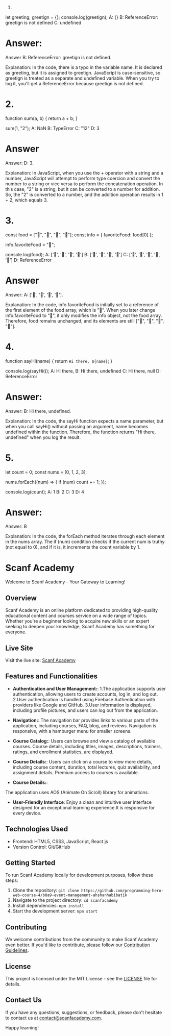 1. 
let greeting;
greetign = {};
console.log(greetign);
A: {}
B: ReferenceError: greetign is not defined
C: undefined

# Answer:
  Answer B: ReferenceError: greetign is not defined.

  Explanation:
  In the code, there is a typo in the variable name. It is declared as greeting, but it is assigned to greetign. JavaScript is case-sensitive, so greetign is treated as a separate and undefined variable. When you try to log it, you'll get a ReferenceError because greetign is not defined.


# 2.
 function sum(a, b) {
  return a + b;
 }

 sum(1, "2");
 A: NaN
 B: TypeError
 C: "12"
 D: 3

# Answer    

Answer: D: 3.

Explanation:
In JavaScript, when you use the + operator with a string and a number, JavaScript will attempt to perform type coercion and convert the number to a string or vice versa to perform the concatenation operation. In this case, "2" is a string, but it can be converted to a number for addition. So, the "2" is converted to a number, and the addition operation results in 1 + 2, which equals 3.

# 3.
const food = ["🍕", "🍫", "🥑", "🍔"];
const info = { favoriteFood: food[0] };

info.favoriteFood = "🍝";

console.log(food);
A: ['🍕', '🍫', '🥑', '🍔']
B: ['🍝', '🍫', '🥑', '🍔']
C: ['🍝', '🍕', '🍫', '🥑', '🍔']
D: ReferenceError
# Answer

Answer:  A: ['🍕', '🍫', '🥑', '🍔'].

Explanation:
In the code, info.favoriteFood is initially set to a reference of the first element of the food array, which is "🍕". When you later change info.favoriteFood to "🍝", it only modifies the info object, not the food array. Therefore, food remains unchanged, and its elements are still ["🍕", "🍫", "🥑", "🍔"].

# 4.
function sayHi(name) {
  return `Hi there, ${name}`;
}

console.log(sayHi());
A: Hi there,
B: Hi there, undefined
C: Hi there, null
D: ReferenceError

# Answer:
 
Answer: B: Hi there, undefined.

Explanation:
In the code, the sayHi function expects a name parameter, but when you call sayHi() without passing an argument, name becomes undefined within the function. Therefore, the function returns "Hi there, undefined" when you log the result.

# 5.

let count = 0;
const nums = [0, 1, 2, 3];

nums.forEach((num) => {
  if (num) count += 1;
});

console.log(count);
A: 1
B: 2
C: 3
D: 4

# Answer:

Answer: B 

Explanation:
In the code, the forEach method iterates through each element in the nums array. The if (num) condition checks if the current num is truthy (not equal to 0), and if it is, it increments the count variable by 1.


# Scanf Academy

Welcome to Scanf Academy - Your Gateway to Learning!

## Overview

Scanf Academy is an online platform dedicated to providing high-quality educational content and courses service on a wide range of topics. Whether you're a beginner looking to acquire new skills or an expert seeking to deepen your knowledge, Scanf Academy has something for everyone.

## Live Site

Visit the live site: [Scanf Academy](https://scanf-academy.web.app/login)

## Features and Functionalities

- **Authentication and User Management:**:
 1.The application supports user authentication, allowing users to create accounts, log in, and log out.
 2.User authentication is handled using Firebase Authentication with providers like Google and GitHub.
 3.User information is displayed, including profile pictures, and users can log out from the application.

- **Navigation:**: 
The navigation bar provides links to various parts of the application, including courses, FAQ, blog, and reviews.
Navigation is responsive, with a hamburger menu for smaller screens.

- **Course Catalog:**: 
Users can browse and view a catalog of available courses.
Course details, including titles, images, descriptions, trainers, ratings, and enrollment statistics, are displayed.

- **Course Details:**: 
Users can click on a course to view more details, including course content, duration, total lectures, quiz availability, and assignment details.
Premium access to courses is available.

- **Course Details:**: 

The application uses AOS (Animate On Scroll) library for animations.

- **User-Friendly Interface**: Enjoy a clean and intuitive user interface designed for an exceptional learning experience.It is responsive for every device.

## Technologies Used

- Frontend: HTML5, CSS3, JavaScript, React.js
- Version Control: Git/GitHub

## Getting Started

To run Scanf Academy locally for development purposes, follow these steps:

1. Clone the repository: `git clone https://github.com/programming-hero-web-course-4/b8a9-event-management-ahshanhabibatik`
2. Navigate to the project directory: `cd scanfacademy`
3. Install dependencies: `npm install`
4. Start the development server: `npm start`

## Contributing

We welcome contributions from the community to make Scanf Academy even better. If you'd like to contribute, please follow our [Contribution Guidelines](CONTRIBUTING.md).

## License

This project is licensed under the MIT License - see the [LICENSE](LICENSE) file for details.

## Contact Us

If you have any questions, suggestions, or feedback, please don't hesitate to contact us at [contact@scanfacademy.com](mailto:contact@scanfacademy.com).

Happy learning!
